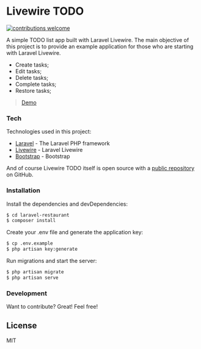 # Livewire TODO

[![contributions welcome](https://img.shields.io/badge/contributions-welcome-brightgreen.svg?style=flat)](https://github.com/flads/livewire-todo/issues)

A simple TODO list app built with Laravel Livewire. The main objective of this project is to provide an example application for those who are starting with Laravel Livewire.

  - Create tasks;
  - Edit tasks;
  - Delete tasks;
  - Complete tasks;
  - Restore tasks;

> [Demo](https://livewire-todo.flads.me)

### Tech

Technologies used in this project:

* [Laravel](https://github.com/laravel/laravel) - The Laravel PHP framework
* [Livewire](https://github.com/livewire/livewire) - Laravel Livewire
* [Bootstrap](https://github.com/twbs/bootstrap) - Bootstrap

And of course Livewire TODO itself is open source with a [public repository](https://github.com/flads/livewire-todo) on GitHub.

### Installation

Install the dependencies and devDependencies:

```sh
$ cd laravel-restaurant
$ composer install
```

Create your .env file and generate the application key:

```sh
$ cp .env.example
$ php artisan key:generate
```

Run migrations and start the server:

```sh
$ php artisan migrate
$ php artisan serve
```

### Development

Want to contribute? Great!
Feel free!

License
----

MIT
